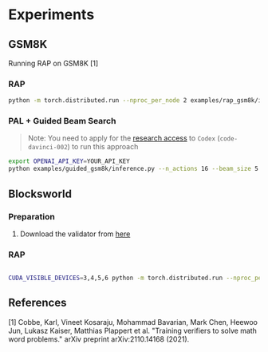 # Experiments
## GSM8K
Running RAP on GSM8K [1]
### RAP
```bash
python -m torch.distributed.run --nproc_per_node 2 examples/rap_gsm8k/inference.py --llama_size "13B"
```
### PAL + Guided Beam Search

> Note: You need to apply for the [research access](https://openai.com/form/researcher-access-program) to `Codex` (`code-davinci-002`) to run this approach
```bash
export OPENAI_API_KEY=YOUR_API_KEY
python examples/guided_gsm8k/inference.py --n_actions 16 --beam_size 5
```


## Blocksworld
### Preparation
1. Download the validator from [here]()

### RAP
```bash

CUDA_VISIBLE_DEVICES=3,4,5,6 python -m torch.distributed.run --nproc_per_node 4 examples/rap_blocksworld/inference.py --llama_size "30B" --data_path 'examples/blocksworld/data/step_6.json' --depth_limit 6
```


## References
[1] Cobbe, Karl, Vineet Kosaraju, Mohammad Bavarian, Mark Chen, Heewoo Jun, Lukasz Kaiser, Matthias Plappert et al. "Training verifiers to solve math word problems." arXiv preprint arXiv:2110.14168 (2021).